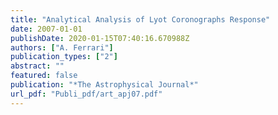 ```yaml
---
title: "Analytical Analysis of Lyot Coronographs Response"
date: 2007-01-01
publishDate: 2020-01-15T07:40:16.670988Z
authors: ["A. Ferrari"]
publication_types: ["2"]
abstract: ""
featured: false
publication: "*The Astrophysical Journal*"
url_pdf: "Publi_pdf/art_apj07.pdf"
---
```


